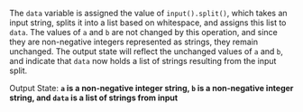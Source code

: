 The `data` variable is assigned the value of `input().split()`, which takes an input string, splits it into a list based on whitespace, and assigns this list to `data`. The values of `a` and `b` are not changed by this operation, and since they are non-negative integers represented as strings, they remain unchanged. The output state will reflect the unchanged values of `a` and `b`, and indicate that `data` now holds a list of strings resulting from the input split.

Output State: **`a` is a non-negative integer string, `b` is a non-negative integer string, and `data` is a list of strings from input**